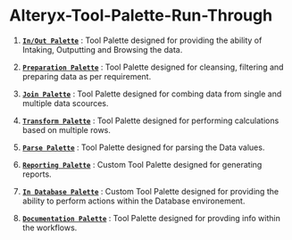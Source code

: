 # Alteryx-Tool-Palette-Run-Through

1. [**`In/Out Palette`**](https://github.com/atcodedog05/Alteryx-Tool-Palette-Run-Through/tree/master/InOut%20Palatte#inout-palette) : Tool Palette designed for providing the ability of Intaking, Outputting and Browsing the data.  

2. [**`Preparation Palette`**](https://github.com/atcodedog05/Alteryx-Tool-Palette-Run-Through/tree/master/Preparation%20Palatte#preparation-palette) : Tool Palette designed for cleansing, filtering and preparing data as per requirement. 

3. [**`Join Palette`**](https://github.com/atcodedog05/Alteryx-Tool-Palette-Run-Through/tree/master/Join%20Palatte#join-palette) : Tool Palette designed for combing data from single and multiple data scources.  

4. [**`Transform Palette`**](https://github.com/atcodedog05/Alteryx-Tool-Palette-Run-Through/tree/master/Transform%20Palatte#transform-palette) : Tool Palette designed for performing calculations based on multiple rows. 

5. [**`Parse Palette`**](https://github.com/atcodedog05/Alteryx-Tool-Palette-Run-Through/tree/master/Parse%20Palatte#parse-palette) : Tool Palette designed for parsing the Data values. 

6. [**`Reporting Palette`**](https://github.com/atcodedog05/Alteryx-Tool-Palette-Run-Through/tree/master/Reporting%20Palatte#reporting-palette) : Custom Tool Palette designed for generating reports. 

7. [**`In Database Palette`**](https://github.com/atcodedog05/Alteryx-Tool-Palette-Run-Through/tree/master/In%20Database%20Palatte#in-database-palette) : Custom Tool Palette designed for providing the ability to perform actions within the Database environement.  

8. [**`Documentation Palette`**](https://github.com/atcodedog05/Alteryx-Tool-Palette-Run-Through/tree/master/Documentation%20Palatte) : Tool Palette designed for provding info within the workflows.
